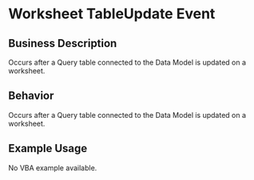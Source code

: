 # Worksheet TableUpdate Event

## Business Description
Occurs after a Query table connected to the Data Model is updated on a worksheet.

## Behavior
Occurs after a Query table connected to the Data Model is updated on a worksheet.

## Example Usage
No VBA example available.